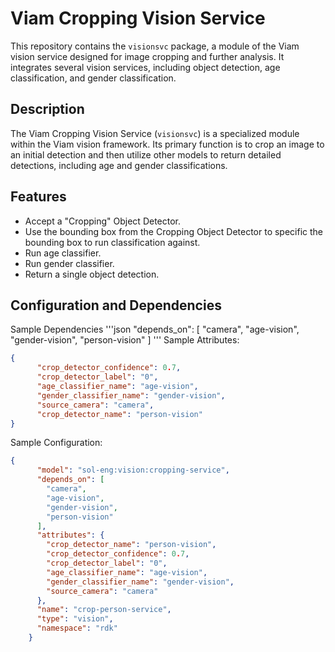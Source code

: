 # Viam Cropping Vision Service

This repository contains the `visionsvc` package, a module of the Viam vision service designed for image cropping and further analysis. It integrates several vision services, including object detection, age classification, and gender classification.

## Description

The Viam Cropping Vision Service (`visionsvc`) is a specialized module within the Viam vision framework. Its primary function is to crop an image to an initial detection and then utilize other models to return detailed detections, including age and gender classifications.

## Features

- Accept a "Cropping" Object Detector.
- Use the bounding box from the Cropping Object Detector to specific the bounding box to run classification against.
- Run age classifier.
- Run gender classifier.
- Return a single object detection.

## Configuration and Dependencies

Sample Dependencies
'''json
"depends_on": [
      "camera",
      "age-vision",
      "gender-vision",
      "person-vision"
      ]
'''
Sample Attributes:
```json
{
      "crop_detector_confidence": 0.7,
      "crop_detector_label": "0",
      "age_classifier_name": "age-vision",
      "gender_classifier_name": "gender-vision",
      "source_camera": "camera",
      "crop_detector_name": "person-vision"
}
```

Sample Configuration:
```json
{
      "model": "sol-eng:vision:cropping-service",
      "depends_on": [
        "camera",
        "age-vision",
        "gender-vision",
        "person-vision"
      ],
      "attributes": {
        "crop_detector_name": "person-vision",
        "crop_detector_confidence": 0.7,
        "crop_detector_label": "0",
        "age_classifier_name": "age-vision",
        "gender_classifier_name": "gender-vision",
        "source_camera": "camera"
      },
      "name": "crop-person-service",
      "type": "vision",
      "namespace": "rdk"
    }
```
